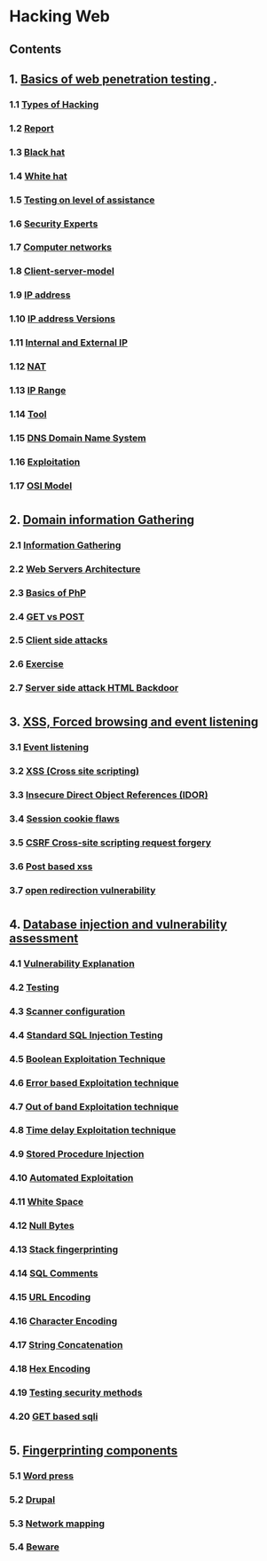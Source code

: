 #
# Hacking Web
## Contents
## 1.  [ Basics of web penetration testing ](hacking.Web.md#1.0).
### 1.1 [  Types of Hacking ](hacking.Web.md#1.1)
### 1.2 [ Report ](hacking.Web.md#1.2)
### 1.3 [ Black hat ](hacking.Web.md#1.3)
### 1.4 [ White hat ](hacking.Web.md#1.4)
### 1.5 [  Testing on level of assistance ](hacking.Web.md#1.5)
### 1.6 [  Security Experts ](hacking.Web.md#1.6)
### 1.7 [ Computer networks  ](hacking.Web.md#1.7)
### 1.8 [ Client-server-model ](hacking.Web.md#1.8)
### 1.9 [  IP address ](hacking.Web.md#1.9)
### 1.10 [  IP address Versions ](hacking.Web.md#1.10)
### 1.11 [ Internal and External IP ](hacking.Web.md#1.11)
### 1.12 [  NAT ](hacking.Web.md#1.12)
### 1.13 [  IP Range ](hacking.Web.md#1.13)
### 1.14 [ Tool  ](hacking.Web.md#1.14)
### 1.15 [  DNS Domain Name System ](hacking.Web.md#1.15)
### 1.16 [ Exploitation ](hacking.Web.md#1.16)
### 1.17 [  OSI Model ](hacking.Web.md#1.17)
#
## 2. [  Domain information Gathering ](hacking.Web.md#2.0)
### 2.1 [ Information Gathering  ](hacking.Web.md#2.1)
### 2.2 [ Web Servers Architecture ](hacking.Web.md#2.2)
### 2.3 [  Basics of PhP ](hacking.Web.md#2.3)
### 2.4 [  GET vs POST ](hacking.Web.md#2.4)
### 2.5 [ Client side attacks  ](hacking.Web.md#2.5)
### 2.6 [ Exercise  ](hacking.Web.md#2.6)
### 2.7 [ Server side attack HTML Backdoor  ](hacking.Web.md#2.7)
#
## 3. [ XSS, Forced browsing and event listening ](hacking.Web.md#3.0)
### 3.1 [ Event listening ](hacking.Web.md#3.1)
### 3.2 [  XSS (Cross site scripting) ](hacking.Web.md#3.2)
### 3.3 [  Insecure Direct Object References (IDOR) ](hacking.Web.md#3.3)
### 3.4 [  Session cookie flaws ](hacking.Web.md#3.4)
### 3.5 [ CSRF Cross-site scripting request forgery ](hacking.Web.md#3.5)
### 3.6 [ Post based xss ](hacking.Web.md#3.6)
### 3.7 [ open redirection vulnerability ](hacking.Web.md#3.7)
#
## 4. [ Database injection and vulnerability assessment  ](hacking.Web.md#4.0)
### 4.1 [Vulnerability Explanation ](hacking.Web.md#4.1)
### 4.2 [ Testing ](hacking.Web.md#4.2)
### 4.3 [ Scanner configuration ](hacking.Web.md#4.3)
### 4.4 [ Standard SQL Injection Testing ](hacking.Web.md#4.4)
### 4.5 [ Boolean Exploitation Technique ](hacking.Web.md#4.5)
### 4.6 [ Error based Exploitation technique ](hacking.Web.md#4.6)
### 4.7 [  Out of band Exploitation technique](hacking.Web.md#4.7)
### 4.8 [  Time delay Exploitation technique ](hacking.Web.md#4.8)
### 4.9 [  Stored Procedure Injection ](hacking.Web.md#4.9)
### 4.10 [Automated Exploitation ](hacking.Web.md#4.10)
### 4.11 [ White Space ](hacking.Web.md#4.11)
### 4.12 [ Null Bytes ](hacking.Web.md#4.12)
### 4.13 [ Stack fingerprinting ](hacking.Web.md#4.13)
### 4.14 [ SQL Comments ](hacking.Web.md#4.14)
### 4.15 [ URL Encoding ](hacking.Web.md#4.15)
### 4.16 [ Character Encoding ](hacking.Web.md#4.16)
### 4.17 [ String Concatenation ](hacking.Web.md#4.17)
### 4.18 [ Hex Encoding ](hacking.Web.md#4.18)
### 4.19 [ Testing security methods ](hacking.Web.md#4.19)
### 4.20 [ GET based sqli ](hacking.Web.md#4.20)
#
## 5. [  Fingerprinting components ](hacking.Web.md#5.0)
### 5.1 [ Word press ](hacking.Web.md#5.1)
### 5.2 [  Drupal ](hacking.Web.md#5.2)
### 5.3 [  Network mapping ](hacking.Web.md#5.3)
### 5.4 [  Beware ](hacking.Web.md#5.4)
#